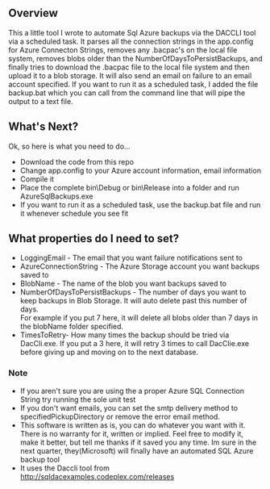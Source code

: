 ## Overview 

This a little tool I wrote to automate Sql Azure backups via the DACCLI tool via a scheduled task.  It parses all the connection strings in the app.config for 
Azure Connecton Strings, removes any .bacpac's on the local file system, removes blobs older than the NumberOfDaysToPersistBackups, 
and finally tries to download the .bacpac file to the local file system and then upload it to a blob storage.
It will also send an email on failure to an email account specified.  If you want to run it as a scheduled task, I added the file backup.bat which you can
call from the command line that will pipe the output to a text file.

## What's Next?

Ok, so here is what you need to do...

* Download the code from this repo
* Change app.config to your Azure account information, email information
* Compile it
* Place the complete bin\Debug or bin\Release into a folder and run AzureSqlBackups.exe
* If you want to run it as a scheduled task, use the backup.bat file and run it whenever schedule you see fit

## What properties do I need to set?

* LoggingEmail - The email that you want failure notifications sent to
* AzureConnectionString - The Azure Storage account you want backups saved to
* BlobName - The name of the blob you want backups saved to
* NumberOfDaysToPersistBackups - The number of days you want to keep backups in Blob Storage.  It will auto delete past this number of days.  
For example if you put 7 here, it will delete all blobs older than 7 days in the blobName folder specified.
* TimesToRetry- How many times the backup should be tried via DacCli.exe.  If you put a 3 here, 
it will retry 3 times to call DacClie.exe before giving up and moving on to the next database.

### Note #

* If you aren't sure you are using the a proper Azure SQL Connection String try running the sole unit test
* If you don't want emails, you can set the smtp delivery method to specifiedPickupDirectory or remove the error email method.
* This software is written as is, you can do whatever you want with it. There is no warranty for it, written or implied.
Feel free to modify it, make it better, but tell me thanks if it saved you any time.  Im sure in the next quarter, they(Microsoft) will finally have an automated
SQL Azure backup tool
* It uses the Daccli tool from http://sqldacexamples.codeplex.com/releases
